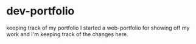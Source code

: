 # dev-portfolio
keeping track of my portfolio
I started a web-portfolio for showing off my work and I'm keeping track of the changes here.
